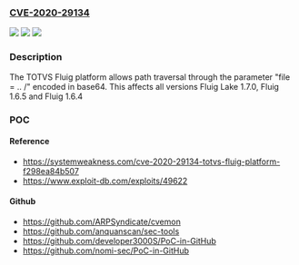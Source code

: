 ### [CVE-2020-29134](https://cve.mitre.org/cgi-bin/cvename.cgi?name=CVE-2020-29134)
![](https://img.shields.io/static/v1?label=Product&message=n%2Fa&color=blue)
![](https://img.shields.io/static/v1?label=Version&message=n%2Fa&color=blue)
![](https://img.shields.io/static/v1?label=Vulnerability&message=n%2Fa&color=brighgreen)

### Description

The TOTVS Fluig platform allows path traversal through the parameter "file = .. /" encoded in base64. This affects all versions Fluig Lake 1.7.0, Fluig 1.6.5 and Fluig 1.6.4

### POC

#### Reference
- https://systemweakness.com/cve-2020-29134-totvs-fluig-platform-f298ea84b507
- https://www.exploit-db.com/exploits/49622

#### Github
- https://github.com/ARPSyndicate/cvemon
- https://github.com/anquanscan/sec-tools
- https://github.com/developer3000S/PoC-in-GitHub
- https://github.com/nomi-sec/PoC-in-GitHub

